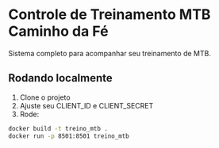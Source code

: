 # Controle de Treinamento MTB Caminho da Fé

Sistema completo para acompanhar seu treinamento de MTB.

## Rodando localmente

1. Clone o projeto
2. Ajuste seu CLIENT_ID e CLIENT_SECRET
3. Rode:

```bash
docker build -t treino_mtb .
docker run -p 8501:8501 treino_mtb
